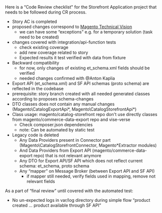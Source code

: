 Here is a “Code Review checklist" for the Storefront Application project that needs to be followed during CR process.

 
- Story AC is completed
- proposed changes correspond to [Magento Technical Vision](https://devdocs.magento.com/guides/v2.2/coding-standards/technical-guidelines.html)
  - we can have some “exceptions” e.g. for a temporary solution (task need to be created) 
- changes covered with integration/api-function tests
  - check existing coverage
  - add new coverage related to story
  - Expected results it test verified with data from fixture
- Backward compatibility
  - for now, only changes of existing et_schema.xml fields should be verified
  - needed changes confirmed with @Anton Kaplia
 - Export API (et_schema.xml) and SF API schemas (proto schema) are reflected in the codebase
  - prerequisite: story branch created with all needed generated classes according to proposes schema-changes
  - DTO classes does not contain any manual changes (Magento\CatalogExportApi\*, Magento\CatalogStorefrontApi\*)
- Class usage: magento/catalog-storefront repo don't use directly classes from magento/commerce-data-export repo and vise-verse
  - Check composer.json dependencies
  - note: Can be automated by static test
- Legacy code is deleted
  - Any Data Providers present in Connector part  (Magento\CatalogStorefrontConnector, Magento\*Extractor modules)
  - And Data Providers from Export API (magento/commerce-data-export repo) that is not relevant anymore
  - Any DTO for Export API/SF API which does not reflect current schema: et_schema, proto schema
  - Any “mapper” on Message Broker (between Export API and SF API)
    - if mapper still needed, verify fields used in mapping, remove not relevant fields
 

As a part of “final review" until covered with the automated test:
- No un-expected logs in var/log directory during simple flow “product created … product available through SF API”
 
 